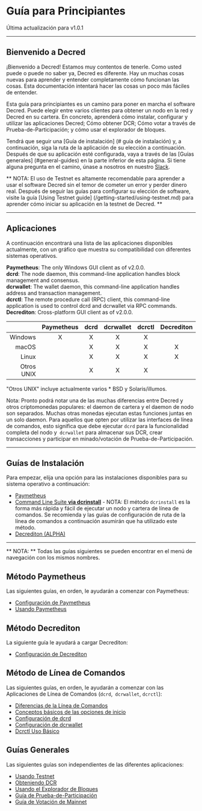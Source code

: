 # Guía para Principiantes

Última actualización para v1.0.1

---

## Bienvenido a Decred

¡Bienvenido a Decred! Estamos muy contentos de tenerle. Como usted puede o puede no saber ya, Decred es diferente. Hay un muchas cosas nuevas para aprender y entender completamente cómo funcionan las cosas. Esta documentación intentará hacer las cosas un poco más fáciles de entender.

Esta guía para principiantes es un camino para poner en marcha el software Decred. Puede elegir entre varios clientes para obtener un nodo en la red y Decred en su cartera. En concreto, aprenderá cómo instalar, configurar y utilizar las aplicaciones Decred; Cómo obtener DCR; Cómo votar a través de Prueba-de-Participación; y cómo usar el explorador de bloques.

Tendrá que seguir una [Guía de instalación] (# guía de instalación) y, a continuación, siga la ruta de la aplicación de su elección a continuación. Después de que su aplicación esté configurada, vaya a través de las [Guías generales] (#general-guides) en la parte inferior de esta página. Si tiene alguna pregunta en el camino, únase a nosotros en nuestro [Slack](/support-directory.md#join-us-on-slack).

** NOTA: El uso de Testnet es altamente recomendable para aprender a usar el software Decred sin el temor de cometer un error y perder dinero real. Después de seguir las guías para configurar su elección de software, visite la guía [Using Testnet guide] (/getting-started/using-testnet.md) para aprender cómo iniciar su aplicación en la testnet de Decred. **

---

## Aplicaciones

A continuación encontrará una lista de las aplicaciones disponibles actualmente, con un gráfico que muestra su compatibilidad con diferentes sistemas operativos.

**Paymetheus**: The only Windows GUI client as of v2.0.0. <br />
**dcrd**: The node daemon, this command-line application handles block management and consensus. <br />
**dcrwallet**: The wallet daemon, this command-line application handles address and transaction management. <br />
**dcrctl**: The remote procedure call (RPC) client, this command-line application is used to control dcrd and dcrwallet via RPC commands. <br />
**Decrediton**: Cross-platform GUI client as of v2.0.0.

|           | Paymetheus | dcrd | dcrwallet | dcrctl | Decrediton |
| ---------:|:----------:|:----:|:---------:|:------:|:-----------:|
| Windows   | X          | X    | X         | X      |             |
| macOS     |            | X    | X         | X      | X           |
| Linux     |            | X    | X         | X      | X           |
| Otros UNIX|            | X    | X         | X      |             |

"Otros UNIX" incluye actualmente varios * BSD y Solaris/illumos.

Nota: Pronto podrá notar una de las muchas diferencias entre Decred y otros
criptomonedas populares: el daemon de cartera y el daemon de nodo son separados.
Muchas otras monedas ejecutan estas funciones juntas en un solo daemon.
Para aquellos que opten por utilizar las interfaces de línea de comandos, esto significa que debe
ejecutar `dcrd` para la funcionalidad completa del nodo y` dcrwallet` para almacenar sus DCR,
crear transacciones y participar en minado/votación de Prueba-de-Participación.

---

## Guías de Instalación

Para empezar, elija una opción para las instalaciones disponibles para su sistema operativo a continuación:

* [Paymetheus](/getting-started/user-guides/paymetheus.md)
* [Command Line Suite **via dcrinstall**](/getting-started/user-guides/cli-installation.md) - NOTA: El método `dcrinstall` es la forma más rápida y fácil de ejecutar un nodo y cartera de línea de comandos. Se recomienda y las guías de configuración de ruta de la línea de comandos a continuación asumirán que ha utilizado este método.
* [Decrediton (ALPHA)](/getting-started/user-guides/decrediton-setup.md)

---

** NOTA: ** Todas las guías siguientes se pueden encontrar en el menú de navegación con los mismos nombres.

## Método Paymetheus

Las siguientes guías, en orden, le ayudarán a comenzar con Paymetheus:

* [Configuración de Paymetheus](/getting-started/user-guides/paymetheus.md)
* [Usando Paymetheus](/getting-started/user-guides/using-paymetheus.md)

## Método Decrediton 

La siguiente guía le ayudará a cargar Decrediton:

* [Configuración de Decrediton](/getting-started/user-guides/decrediton-setup.md)

## Método de Línea de Comandos

Las siguientes guías, en orden, le ayudarán a comenzar con las Aplicaciones de Línea de Comandos (`dcrd`,` dcrwallet`, `dcrctl`):

* [Diferencias de la Línea de Comandos](/getting-started/cli-differences.md)
* [Conceptos básicos de las opciones de inicio](/getting-started/startup-basics.md)
* [Configuración de dcrd](/getting-started/user-guides/dcrd-setup.md)
* [Configuración de dcrwallet](/getting-started/user-guides/dcrwallet-setup.md)
* [Dcrctl Uso Básico](/getting-started/user-guides/dcrctl-basics.md)

## Guías Generales

Las siguientes guías son independientes de las diferentes aplicaciones:

* [Usando Testnet](/getting-started/using-testnet.md)
* [Obteniendo DCR](/getting-started/obtaining-dcr.md)
* [Usando el Explorador de Bloques](/getting-started/using-the-block-explorer.md)
* [Guía de Prueba-de-Participación](/mining/proof-of-stake.md)
* [Guía de Votación de Mainnet](/getting-started/user-guides/agenda-voting.md)
